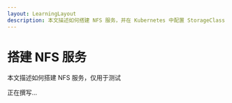 ```yaml
---
layout: LearningLayout
description: 本文描述如何搭建 NFS 服务，并在 Kubernetes 中配置 StorageClass 使用该 NFS 服务作为存储
---
```


# 搭建 NFS 服务

本文描述如何搭建 NFS 服务，仅用于测试

正在撰写...
